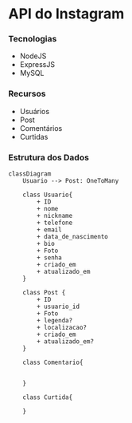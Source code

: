 # API do Instagram

### Tecnologias
- NodeJS
- ExpressJS
- MySQL

### Recursos
- Usuários
- Post
- Comentários
- Curtidas

### Estrutura dos Dados

```mermaid
classDiagram
    Usuario --> Post: OneToMany
    
    class Usuario{
        + ID
        + nome
        + nickname
        + telefone
        + email
        + data_de_nascimento
        + bio
        + Foto
        + senha
        + criado_em
        + atualizado_em
    }

    class Post {
        + ID
        + usuario_id
        + Foto
        + legenda?
        + localizacao?
        + criado_em
        + atualizado_em?
    }

    class Comentario{


    }   

    class Curtida{

    } 

```